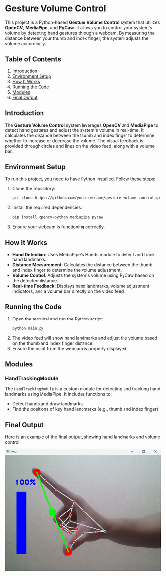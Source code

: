 # Gesture Volume Control

This project is a Python-based **Gesture Volume Control** system that utilizes **OpenCV**, **MediaPipe**, and **PyCaw**. It allows you to control your system's volume by detecting hand gestures through a webcam. By measuring the distance between your thumb and index finger, the system adjusts the volume accordingly.

## Table of Contents

1. [Introduction](#introduction)
2. [Environment Setup](#environment-setup)
3. [How It Works](#how-it-works)
4. [Running the Code](#running-the-code)
5. [Modules](#modules)
6. [Final Output](#final-output)

## Introduction

The **Gesture Volume Control** system leverages **OpenCV** and **MediaPipe** to detect hand gestures and adjust the system's volume in real-time. It calculates the distance between the thumb and index finger to determine whether to increase or decrease the volume. The visual feedback is provided through circles and lines on the video feed, along with a volume bar.

## Environment Setup

To run this project, you need to have Python installed. Follow these steps:

1. Clone the repository:
    ```bash
    git clone https://github.com/yourusername/gesture-volume-control.git
    ```
2. Install the required dependencies:
    ```bash
    pip install opencv-python mediapipe pycaw
    ```
3. Ensure your webcam is functioning correctly.

## How It Works

- **Hand Detection**: Uses MediaPipe's Hands module to detect and track hand landmarks.
- **Distance Measurement**: Calculates the distance between the thumb and index finger to determine the volume adjustment.
- **Volume Control**: Adjusts the system's volume using PyCaw based on the detected distance.
- **Real-time Feedback**: Displays hand landmarks, volume adjustment indicators, and a volume bar directly on the video feed.

## Running the Code

1. Open the terminal and run the Python script:
    ```bash
    python main.py
    ```
2. The video feed will show hand landmarks and adjust the volume based on the thumb and index finger distance.
3. Ensure the input from the webcam is properly displayed.

## Modules

### HandTrackingModule

The `HandTrackingModule` is a custom module for detecting and tracking hand landmarks using MediaPipe. It includes functions to:
- Detect hands and draw landmarks
- Find the positions of key hand landmarks (e.g., thumb and index finger)

## Final Output

Here is an example of the final output, showing hand landmarks and volume control:

![Gesture Volume Control Output](https://github.com/mohamedelsayadd/Gesture-Volume-Control/blob/main/try.png)

